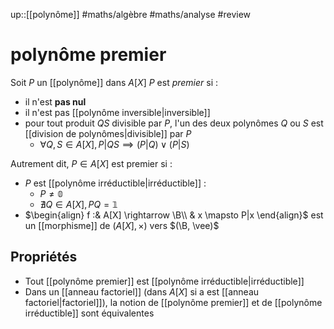 up::[[polynôme]]
#maths/algèbre #maths/analyse #review 
# polynôme premier
Soit $P$ un [[polynôme]] dans $A[X]$
$P$ est _premier_ si :
 - il n'est **pas nul**
 - il n'est pas [[polynôme inversible|inversible]]
 - pour tout produit $QS$ divisible par $P$, l'un des deux polynômes $Q$ ou $S$ est [[division de polynômes|divisible]] par $P$
     - $\forall Q,S\in A[X], P|QS \implies (P|Q) \vee (P|S)$


Autrement dit, $P\in A[X]$ est premier si :
 - $P$ est [[polynôme irréductible|irréductible]] :
     - $P\neq \mathbb 0$
     - $\nexists Q\in A[X], PQ = \mathbb{1}$
 - $\begin{align} f :& A[X] \rightarrow \B\\ & x \mapsto P|x \end{align}$ est un [[morphisme]] de $(A[X], \times)$ vers $(\B, \vee)$

 
## Propriétés

 - Tout [[polynôme premier]] est [[polynôme irréductible|irréductible]]
 - Dans un [[anneau factoriel]] (dans $A[X]$ si a est [[anneau factoriel|factoriel]]), la notion de [[polynôme premier]] et de [[polynôme irréductible]] sont équivalentes
